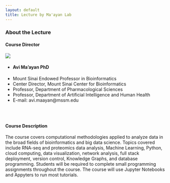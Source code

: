```yaml
---
layout: default
title: Lecture by Ma'ayan Lab
---
```


<div class="">
	<h3 class="pageTitle">About the Lecture</h3>
	<h4> Course Director</h4>
	<div class="intro_container">
		<div class="image-container">
		<img src="https://labs.icahn.mssm.edu/maayanlab/wp-content/uploads/sites/75/2014/10/a_maayan_wide.png">
		</div>
		<div class="column">
		<ul class="intro">
	<li><h4>Avi Ma’ayan PhD</h4></li>
	<li>Mount Sinai Endowed Professor in Bioinformatics</li>
<li>Center Director, Mount Sinai Center for Bioinformatics</li>
<li>Professor, Department of Pharmacological Sciences</li>
<li>Professor, Department of Artificial Intelligence and Human Health</li>

<li>E-mail: avi.maayan@mssm.edu</li>
</ul>
		</div>
		</div>
		<div style="margin-top: 50px;">
		<h4> Course Description</h4>
	<p class="intro">The course covers computational methodologies applied to analyze data in the broad fields of
bioinformatics and big data science. Topics covered include RNA-seq and proteomics data analysis, Machine
Learning, Python, cloud computing, data visualization, network analysis, full stack deployment, version control,
Knowledge Graphs, and database programming. Students will be required to complete small programming
assignments throughout the course. The course will use Jupyter Notebooks and Appyters to run most tutorials.</p>
	</div>

</div>
